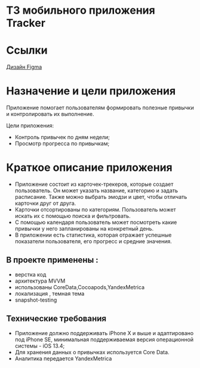# ТЗ мобильного приложения Tracker

# Ссылки

[Дизайн Figma](https://www.figma.com/file/owAO4CAPTJdpM1BZU5JHv7/Tracker-(YP)?type=design&mode=design)

# Назначение и цели приложения

Приложение помогает пользователям формировать полезные привычки и контролировать их выполнение.

Цели приложения:

- Контроль привычек по дням недели;
- Просмотр прогресса по привычкам;

# Краткое описание приложения

 - Приложение состоит из карточек-трекеров, которые создает пользователь. Он может указать название, категорию и задать расписание. Также можно выбрать эмодзи и цвет, чтобы отличать карточки друг от друга.
 - Карточки отсортированы по категориям. Пользователь может искать их с помощью поиска и фильтровать.
 - С помощью календаря пользователь может посмотреть какие привычки у него запланированы на конкретный день.
 - В приложении есть статистика, которая отражает успешные показатели пользователя, его прогресс и средние значения.


## В проекте применены :

- верстка код
- архитектура MVVM
- использованы CoreData,Cocoapods,YandexMetrica
- локализация , темная тема
- snapshot-testing

## Технические требования
- Приложение должно поддерживать iPhone X и выше и адаптировано под iPhone SE, минимальная поддерживаемая версия операционной системы - iOS 13.4;
- Для хранения данных о привычках используется Core Data.
- Аналитика передается YandexMetrica

